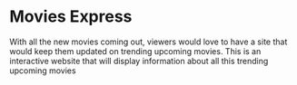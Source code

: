 # Movies Express

With all the new movies coming out, viewers would love to have a site that would keep them updated on trending upcoming movies. This is an interactive website that will display information about all this trending upcoming movies
